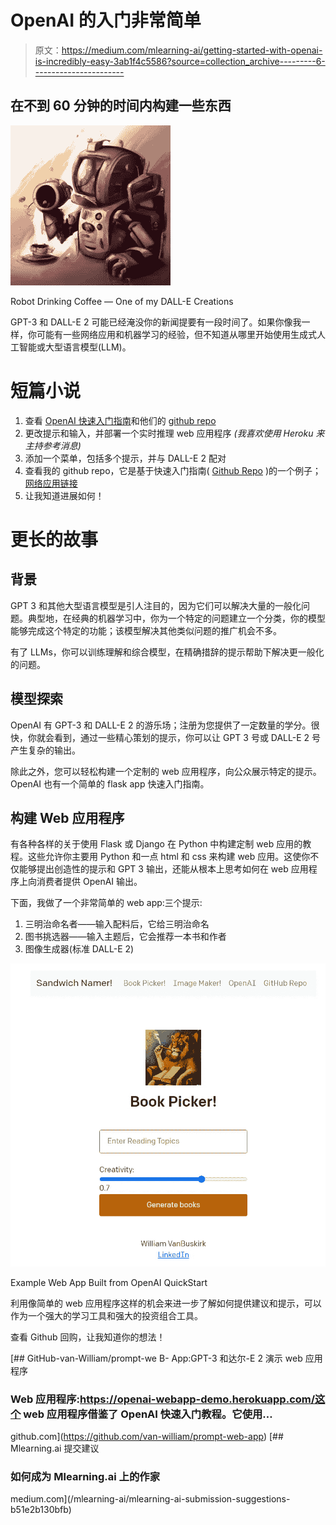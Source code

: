 # OpenAI 的入门非常简单

> 原文：<https://medium.com/mlearning-ai/getting-started-with-openai-is-incredibly-easy-3ab1f4c5586?source=collection_archive---------6----------------------->

## 在不到 60 分钟的时间内构建一些东西

![](img/498bb1ac2b11e32b38fff94784ce00b6.png)

Robot Drinking Coffee — One of my DALL-E Creations

GPT-3 和 DALL-E 2 可能已经淹没你的新闻提要有一段时间了。如果你像我一样，你可能有一些网络应用和机器学习的经验，但不知道从哪里开始使用生成式人工智能或大型语言模型(LLM)。

# 短篇小说

1.  查看 [OpenAI 快速入门指南](https://beta.openai.com/docs/quickstart/build-your-application)和他们的 [github repo](https://github.com/openai/openai-quickstart-python)
2.  更改提示和输入，并部署一个实时推理 web 应用程序
    *(我喜欢使用 Heroku 来主持参考消息)*
3.  添加一个菜单，包括多个提示，并与 DALL-E 2 配对
4.  查看我的 github repo，它是基于快速入门指南( [Github Repo](https://github.com/van-william/prompt-web-app) )的一个例子；[网络应用链接](https://openai-webapp-demo.herokuapp.com/)
5.  让我知道进展如何！

# 更长的故事

## 背景

GPT 3 和其他大型语言模型是引人注目的，因为它们可以解决大量的一般化问题。典型地，在经典的机器学习中，你为一个特定的问题建立一个分类，你的模型能够完成这个特定的功能；该模型解决其他类似问题的推广机会不多。

有了 LLMs，你可以训练理解和综合模型，在精确措辞的提示帮助下解决更一般化的问题。

## 模型探索

OpenAI 有 GPT-3 和 DALL-E 2 的游乐场；注册为您提供了一定数量的学分。很快，你就会看到，通过一些精心策划的提示，你可以让 GPT 3 号或 DALL-E 2 号产生复杂的输出。

除此之外，您可以轻松构建一个定制的 web 应用程序，向公众展示特定的提示。OpenAI 也有一个简单的 flask app 快速入门指南。

## 构建 Web 应用程序

有各种各样的关于使用 Flask 或 Django 在 Python 中构建定制 web 应用的教程。这些允许你主要用 Python 和一点 html 和 css 来构建 web 应用。这使你不仅能够提出创造性的提示和 GPT 3 输出，还能从根本上思考如何在 web 应用程序上向消费者提供 OpenAI 输出。

下面，我做了一个非常简单的 web app:三个提示:

1.  三明治命名者——输入配料后，它给三明治命名
2.  图书挑选器——输入主题后，它会推荐一本书和作者
3.  图像生成器(标准 DALL-E 2)

![](img/b3fb164db71cf0824ed3fbe8fead554b.png)

Example Web App Built from OpenAI QuickStart

利用像简单的 web 应用程序这样的机会来进一步了解如何提供建议和提示，可以作为一个强大的学习工具和强大的投资组合工具。

查看 Github 回购，让我知道你的想法！

[](https://github.com/van-william/prompt-web-app) [## GitHub-van-William/prompt-we B- App:GPT-3 和达尔-E 2 演示 web 应用程序

### Web 应用程序:https://openai-webapp-demo.herokuapp.com/这个 web 应用程序借鉴了 OpenAI 快速入门教程。它使用…

github.com](https://github.com/van-william/prompt-web-app) [](/mlearning-ai/mlearning-ai-submission-suggestions-b51e2b130bfb) [## Mlearning.ai 提交建议

### 如何成为 Mlearning.ai 上的作家

medium.com](/mlearning-ai/mlearning-ai-submission-suggestions-b51e2b130bfb)